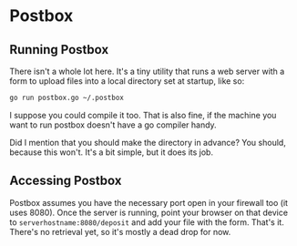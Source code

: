 # Postbox

## Running Postbox

There isn't a whole lot here.  It's a tiny utility that runs a web server with a form to upload files into a local directory set at startup, like so:

```sh
go run postbox.go ~/.postbox
```

I suppose you could compile it too.  That is also fine, if the machine you want to run postbox doesn't have a go compiler handy.

Did I mention that you should make the directory in advance?  You should, because this won't.  It's a bit simple, but it does its job.

## Accessing Postbox

Postbox assumes you have the necessary port open in your firewall too (it uses 8080).  Once the server is running, point your browser on that device to `serverhostname:8080/deposit` and add your file with the form.  That's it.  There's no retrieval yet, so it's mostly a dead drop for now.